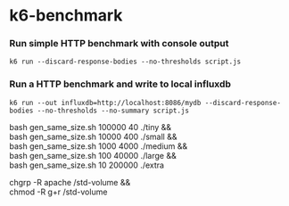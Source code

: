 # k6-benchmark

### Run simple HTTP benchmark with console output
    k6 run --discard-response-bodies --no-thresholds script.js
### Run a HTTP benchmark and write to local influxdb 
    k6 run --out influxdb=http://localhost:8086/mydb --discard-response-bodies --no-thresholds --no-summary script.js 


bash gen_same_size.sh 100000 40 ./tiny && \
bash gen_same_size.sh 10000 400 ./small && \
bash gen_same_size.sh 1000 4000 ./medium && \
bash gen_same_size.sh 100 40000 ./large && \
bash gen_same_size.sh 10  200000 ./extra 


chgrp -R apache /std-volume && \
chmod -R g+r /std-volume